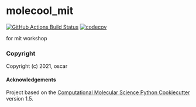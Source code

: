 molecool_mit
==============================
[//]: # (Badges)
[![GitHub Actions Build Status](https://github.com/REPLACE_WITH_OWNER_ACCOUNT/molecool_mit/workflows/CI/badge.svg)](https://github.com/REPLACE_WITH_OWNER_ACCOUNT/molecool_mit/actions?query=workflow%3ACI)
[![codecov](https://codecov.io/gh/REPLACE_WITH_OWNER_ACCOUNT/molecool_mit/branch/master/graph/badge.svg)](https://codecov.io/gh/REPLACE_WITH_OWNER_ACCOUNT/molecool_mit/branch/master)


for mit workshop

### Copyright

Copyright (c) 2021, oscar


#### Acknowledgements
 
Project based on the 
[Computational Molecular Science Python Cookiecutter](https://github.com/molssi/cookiecutter-cms) version 1.5.
